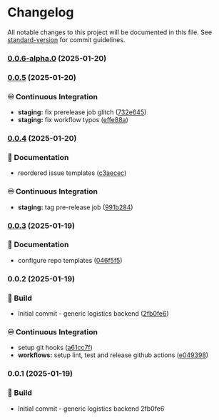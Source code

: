 # Changelog

All notable changes to this project will be documented in this file. See [standard-version](https://github.com/conventional-changelog/standard-version) for commit guidelines.

### [0.0.6-alpha.0](https://github.com/Bankole2000/logistics-api/compare/v0.0.5...v0.0.6-alpha.0) (2025-01-20)

### [0.0.5](https://github.com/Bankole2000/logistics-api/compare/v0.0.4...v0.0.5) (2025-01-20)


### ♾️ Continuous Integration

* **staging:** fix prerelease job glitch ([732e645](https://github.com/Bankole2000/logistics-api/commits/732e645c0d3e43b997c3c91656fbb62fb16745e3))
* **staging:** fix workflow typos ([effe88a](https://github.com/Bankole2000/logistics-api/commits/effe88a2ad0387b5071097b7853e3c3d2ac22303))

### [0.0.4](https://github.com/Bankole2000/logistics-api/compare/v0.0.3...v0.0.4) (2025-01-20)


### 📝 Documentation

* reordered issue templates ([c3aecec](https://github.com/Bankole2000/logistics-api/commits/c3aecec8835530cef6470a937bfe3f46c17333d6))


### ♾️ Continuous Integration

* **staging:** tag pre-release job ([991b284](https://github.com/Bankole2000/logistics-api/commits/991b284919653c9538dafea73e3ae95b7b87daee))

### [0.0.3](https://github.com/Bankole2000/logistics-api/compare/v0.0.2...v0.0.3) (2025-01-19)


### 📝 Documentation

* configure repo templates ([046f5f5](https://github.com/Bankole2000/logistics-api/commits/046f5f57918976725975c5aa0b4d4794e0bd4901))

### 0.0.2 (2025-01-19)


### 🚧 Build

* Initial commit - generic logistics backend ([2fb0fe6](https://github.com/Bankole2000/logistics-api/commits/2fb0fe6ee630a70d5036c00d18639fa3a5dbfb01))


### ♾️ Continuous Integration

* setup git hooks ([a61cc7f](https://github.com/Bankole2000/logistics-api/commits/a61cc7f968627bb2b9fc3eb49930c9eb4198df54))
* **workflows:** setup lint, test and release github actions ([e049398](https://github.com/Bankole2000/logistics-api/commits/e049398f05d76f8d79029f8d18e1b3a0837f4555))

### 0.0.1 (2025-01-19)


### 🚧 Build

* Initial commit - generic logistics backend 2fb0fe6
